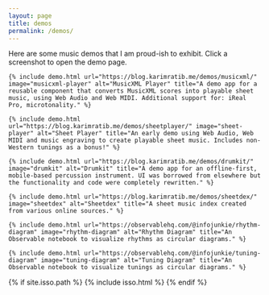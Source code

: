 ```yaml
---
layout: page
title: demos
permalink: /demos/
---
```

Here are some music demos that I am proud-ish to exhibit. Click a screenshot to open the demo page.

<div class="grid-wrapper">

    {% include demo.html url="https://blog.karimratib.me/demos/musicxml/" image="musicxml-player" alt="MusicXML Player" title="A demo app for a reusable component that converts MusicXML scores into playable sheet music, using Web Audio and Web MIDI. Additional support for: iReal Pro, microtonality." %}

    {% include demo.html url="https://blog.karimratib.me/demos/sheetplayer/" image="sheet-player" alt="Sheet Player" title="An early demo using Web Audio, Web MIDI and music engraving to create playable sheet music. Includes non-Western tunings as a bonus!" %}

    {% include demo.html url="https://blog.karimratib.me/demos/drumkit/" image="drumkit" alt="Drumkit" title="A demo app for an offline-first, mobile-based percussion instrument. UI was borrowed from elsewhere but the functionality and code were completely rewritten." %}

    {% include demo.html url="https://blog.karimratib.me/demos/sheetdex/" image="sheetdex" alt="Sheetdex" title="A sheet music index created from various online sources." %}

    {% include demo.html url="https://observablehq.com/@infojunkie/rhythm-diagram" image="rhythm-diagram" alt="Rhythm Diagram" title="An Observable notebook to visualize rhythms as circular diagrams." %}

    {% include demo.html url="https://observablehq.com/@infojunkie/tuning-diagram" image="tuning-diagram" alt="Tuning Diagram" title="An Observable notebook to visualize tunings as circular diagrams." %}

</div>

{% if site.isso.path %}
    {% include isso.html %}
{% endif %}
